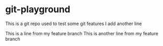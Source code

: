 # git-playground

This is a git repo used to test some git features
I add another line

This is a line from my feature branch
This is another line from my feature branch
